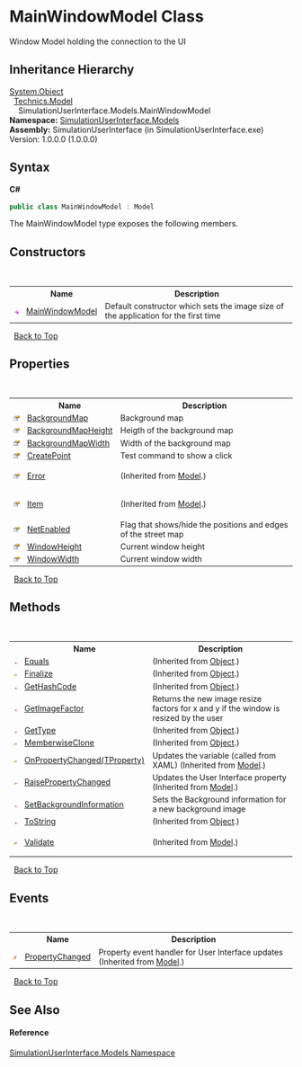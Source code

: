 # MainWindowModel Class
 

Window Model holding the connection to the UI


## Inheritance Hierarchy
<a href="http://msdn2.microsoft.com/en-us/library/e5kfa45b" target="_blank">System.Object</a><br />&nbsp;&nbsp;<a href="d1bc9265-c35d-6d47-b537-7d1e1034dd46">Technics.Model</a><br />&nbsp;&nbsp;&nbsp;&nbsp;SimulationUserInterface.Models.MainWindowModel<br />
**Namespace:**&nbsp;<a href="65763977-2250-51c1-3f4f-8c5da206e5aa">SimulationUserInterface.Models</a><br />**Assembly:**&nbsp;SimulationUserInterface (in SimulationUserInterface.exe) Version: 1.0.0.0 (1.0.0.0)

## Syntax

**C#**<br />
``` C#
public class MainWindowModel : Model
```

The MainWindowModel type exposes the following members.


## Constructors
&nbsp;<table><tr><th></th><th>Name</th><th>Description</th></tr><tr><td>![Public method](media/pubmethod.gif "Public method")</td><td><a href="e5615830-e76e-8203-130f-a6ae23d6c905">MainWindowModel</a></td><td>
Default constructor which sets the image size of the application for the first time</td></tr></table>&nbsp;
<a href="#mainwindowmodel-class">Back to Top</a>

## Properties
&nbsp;<table><tr><th></th><th>Name</th><th>Description</th></tr><tr><td>![Public property](media/pubproperty.gif "Public property")</td><td><a href="582b2d65-0cc3-e298-8976-52abd8af347e">BackgroundMap</a></td><td>
Background map</td></tr><tr><td>![Public property](media/pubproperty.gif "Public property")</td><td><a href="4908ce55-51be-56ef-b294-0881f5a37140">BackgroundMapHeight</a></td><td>
Heigth of the background map</td></tr><tr><td>![Public property](media/pubproperty.gif "Public property")</td><td><a href="20febde2-43ec-bec9-252a-1e95c0081160">BackgroundMapWidth</a></td><td>
Width of the background map</td></tr><tr><td>![Public property](media/pubproperty.gif "Public property")</td><td><a href="f74f3680-ae9a-60a8-f7dd-d3eae46f644b">CreatePoint</a></td><td>
Test command to show a click</td></tr><tr><td>![Public property](media/pubproperty.gif "Public property")</td><td><a href="8084271e-8126-111e-351d-223e3c798820">Error</a></td><td>

 (Inherited from <a href="d1bc9265-c35d-6d47-b537-7d1e1034dd46">Model</a>.)</td></tr><tr><td>![Public property](media/pubproperty.gif "Public property")</td><td><a href="f5043540-aad0-d214-60bc-93d6bb0127ed">Item</a></td><td>

 (Inherited from <a href="d1bc9265-c35d-6d47-b537-7d1e1034dd46">Model</a>.)</td></tr><tr><td>![Public property](media/pubproperty.gif "Public property")</td><td><a href="a80ea99a-7d9a-d629-3bd2-7ab3b152fe30">NetEnabled</a></td><td>
Flag that shows/hide the positions and edges of the street map</td></tr><tr><td>![Public property](media/pubproperty.gif "Public property")</td><td><a href="136cc238-35bd-f73c-2621-597321d4517c">WindowHeight</a></td><td>
Current window height</td></tr><tr><td>![Public property](media/pubproperty.gif "Public property")</td><td><a href="c3b9c33f-0d84-9b55-565a-a8e3246d0a57">WindowWidth</a></td><td>
Current window width</td></tr></table>&nbsp;
<a href="#mainwindowmodel-class">Back to Top</a>

## Methods
&nbsp;<table><tr><th></th><th>Name</th><th>Description</th></tr><tr><td>![Public method](media/pubmethod.gif "Public method")</td><td><a href="http://msdn2.microsoft.com/en-us/library/bsc2ak47" target="_blank">Equals</a></td><td> (Inherited from <a href="http://msdn2.microsoft.com/en-us/library/e5kfa45b" target="_blank">Object</a>.)</td></tr><tr><td>![Protected method](media/protmethod.gif "Protected method")</td><td><a href="http://msdn2.microsoft.com/en-us/library/4k87zsw7" target="_blank">Finalize</a></td><td> (Inherited from <a href="http://msdn2.microsoft.com/en-us/library/e5kfa45b" target="_blank">Object</a>.)</td></tr><tr><td>![Public method](media/pubmethod.gif "Public method")</td><td><a href="http://msdn2.microsoft.com/en-us/library/zdee4b3y" target="_blank">GetHashCode</a></td><td> (Inherited from <a href="http://msdn2.microsoft.com/en-us/library/e5kfa45b" target="_blank">Object</a>.)</td></tr><tr><td>![Public method](media/pubmethod.gif "Public method")</td><td><a href="df803fa3-ee92-bc5c-c874-a8574cdea728">GetImageFactor</a></td><td>
Returns the new image resize factors for x and y if the window is resized by the user</td></tr><tr><td>![Public method](media/pubmethod.gif "Public method")</td><td><a href="http://msdn2.microsoft.com/en-us/library/dfwy45w9" target="_blank">GetType</a></td><td> (Inherited from <a href="http://msdn2.microsoft.com/en-us/library/e5kfa45b" target="_blank">Object</a>.)</td></tr><tr><td>![Protected method](media/protmethod.gif "Protected method")</td><td><a href="http://msdn2.microsoft.com/en-us/library/57ctke0a" target="_blank">MemberwiseClone</a></td><td> (Inherited from <a href="http://msdn2.microsoft.com/en-us/library/e5kfa45b" target="_blank">Object</a>.)</td></tr><tr><td>![Protected method](media/protmethod.gif "Protected method")</td><td><a href="b5252d2d-7b55-43e8-ef1e-29f59398a737">OnPropertyChanged(TProperty)</a></td><td>
Updates the variable (called from XAML)
 (Inherited from <a href="d1bc9265-c35d-6d47-b537-7d1e1034dd46">Model</a>.)</td></tr><tr><td>![Protected method](media/protmethod.gif "Protected method")</td><td><a href="c94d4f78-3dfd-3bb4-42be-8d161806bf24">RaisePropertyChanged</a></td><td>
Updates the User Interface property
 (Inherited from <a href="d1bc9265-c35d-6d47-b537-7d1e1034dd46">Model</a>.)</td></tr><tr><td>![Public method](media/pubmethod.gif "Public method")</td><td><a href="5dba8235-9544-e09b-eec1-697c1774fcd7">SetBackgroundInformation</a></td><td>
Sets the Background information for a new background image</td></tr><tr><td>![Public method](media/pubmethod.gif "Public method")</td><td><a href="http://msdn2.microsoft.com/en-us/library/7bxwbwt2" target="_blank">ToString</a></td><td> (Inherited from <a href="http://msdn2.microsoft.com/en-us/library/e5kfa45b" target="_blank">Object</a>.)</td></tr><tr><td>![Protected method](media/protmethod.gif "Protected method")</td><td><a href="9270cb2f-a7d8-9913-c21c-cd2f6783d8c2">Validate</a></td><td>

 (Inherited from <a href="d1bc9265-c35d-6d47-b537-7d1e1034dd46">Model</a>.)</td></tr></table>&nbsp;
<a href="#mainwindowmodel-class">Back to Top</a>

## Events
&nbsp;<table><tr><th></th><th>Name</th><th>Description</th></tr><tr><td>![Public event](media/pubevent.gif "Public event")</td><td><a href="d26a5522-e8f3-039b-41e0-5260dc2716f9">PropertyChanged</a></td><td>
Property event handler for User Interface updates
 (Inherited from <a href="d1bc9265-c35d-6d47-b537-7d1e1034dd46">Model</a>.)</td></tr></table>&nbsp;
<a href="#mainwindowmodel-class">Back to Top</a>

## See Also


#### Reference
<a href="65763977-2250-51c1-3f4f-8c5da206e5aa">SimulationUserInterface.Models Namespace</a><br />